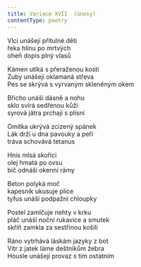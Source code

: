 ```yaml
---
title: Variace XVII  (únosy)
contentType: poetry
---
```


Vlci unášejí přítulné děti  
řeka hlínu po mrtvých  
oheň dopis plný vlasů

Kámen utíká s přeraženou kostí  
Zuby unášejí oklamaná střeva  
Pes se skrývá s vyrvaným skleněným okem

Břicho unáší dásně a nohu  
sklo svírá sedřenou kůži  
syrová játra prchají s plísní

Omítka ukrývá zcizený spánek  
Lák drží u dna pavouky a peří  
tráva schovává tetanus

Hnis mlsá skořici  
olej hmatá po ovsu  
bič odnáší okenní rámy

Beton polyká moč  
kapesník ukusuje plíce  
tyfus unáší podpažní chloupky

Postel zamlčuje nehty v krku  
pláč unáší noční rukavice a smutek  
skříň zamkla za sestřinou košilí

Ráno vytrhává láskám jazyky z bot  
Vítr z jatek láme deštníkům žebra  
Housle unášejí provaz s tím ostatním

